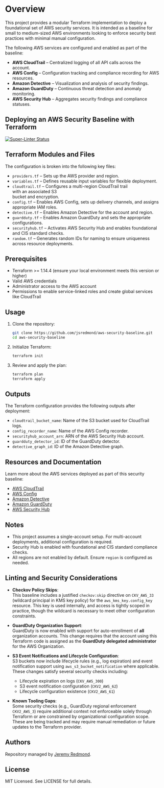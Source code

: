 # Overview

This project provides a modular Terraform implementation to deploy a
foundational set of AWS security services. It is intended as a baseline
for small to medium-sized AWS environments looking to enforce security
best practices with minimal manual configuration.

The following AWS services are configured and enabled as part of the baseline:

- **AWS CloudTrail** – Centralized logging of all API calls across the account.
- **AWS Config** – Configuration tracking and compliance recording for AWS resources.
- **Amazon Detective** – Visualization and analysis of security findings.
- **Amazon GuardDuty** – Continuous threat detection and anomaly monitoring.
- **AWS Security Hub** – Aggregates security findings and compliance statuses.

## Deploying an AWS Security Baseline with Terraform

[![Super-Linter Status](https://github.com/jsredmond/aws-security-baseline/actions/workflows/super-linter.yml/badge.svg)](https://github.com/jsredmond/aws-security-baseline/actions/workflows/linter.yml)

## Terraform Modules and Files

The configuration is broken into the following key files:

- `providers.tf` – Sets up the AWS provider and region.
- `variables.tf` – Defines reusable input variables for flexible deployment.
- `cloudtrail.tf` – Configures a multi-region CloudTrail trail  
  with an associated S3  
  bucket and encryption.
- `config.tf` – Enables AWS Config, sets up delivery channels, and assigns appropriate
  IAM roles.
- `detective.tf` – Enables Amazon Detective for the account and region.
- `guardduty.tf` – Enables Amazon GuardDuty and sets the appropriate configurations.
- `securityhub.tf` – Activates AWS Security Hub and enables foundational and CIS
  standard checks.
- `random.tf` – Generates random IDs for naming to ensure uniqueness across resource
  deployments.

## Prerequisites

- Terraform >= 1.14.4
  (ensure your local environment meets this version or higher)
- Valid AWS credentials
- Administrator access to the AWS account
- Permissions to enable service-linked roles and create global services like CloudTrail

## Usage

1. Clone the repository:

   ```bash
   git clone https://github.com/jsredmond/aws-security-baseline.git
   cd aws-security-baseline
   ```

2. Initialize Terraform:

   ```bash
   terraform init
   ```

3. Review and apply the plan:

   ```bash
   terraform plan
   terraform apply
   ```

## Outputs

The Terraform configuration provides the following outputs after deployment:

- `cloudtrail_bucket_name`: Name of the S3 bucket used for CloudTrail logs.
- `config_recorder_name`: Name of the AWS Config recorder.
- `securityhub_account_arn`: ARN of the AWS Security Hub account.
- `guardduty_detector_id`: ID of the GuardDuty detector.
- `detective_graph_id`: ID of the Amazon Detective graph.

## Resources and Documentation

Learn more about the AWS services deployed as part of this security baseline:

- [AWS CloudTrail](https://aws.amazon.com/cloudtrail/)
- [AWS Config](https://aws.amazon.com/config/)
- [Amazon Detective](https://aws.amazon.com/detective/)
- [Amazon GuardDuty](https://aws.amazon.com/guardduty/)
- [AWS Security Hub](https://aws.amazon.com/security-hub/)

## Notes

- This project assumes a single-account setup. For multi-account deployments,
  additional configuration is required.
- Security Hub is enabled with foundational and CIS standard compliance checks.
- All regions are not enabled by default. Ensure `region` is configured as needed.

## Linting and Security Considerations

- **Checkov Policy Skips**:  
  This baseline includes a justified `checkov:skip` directive on `CKV_AWS_33` (wildcard principal in KMS key policy) for the `aws_kms_key.config_key` resource. This key is used internally, and access is tightly scoped in practice, though the wildcard is necessary to meet other configuration constraints.

- **GuardDuty Organization Support**:  
  GuardDuty is now enabled with support for auto-enrollment of **all** organization accounts. This change requires that the account using this Terraform code is assigned as the **GuardDuty delegated administrator** for the AWS Organization.

- **S3 Event Notifications and Lifecycle Configuration**:  
  S3 buckets now include lifecycle rules (e.g., log expiration) and event notification support using `aws_s3_bucket_notification` where applicable. These changes satisfy several security checks including:
  - Lifecycle expiration on logs (`CKV_AWS_300`)
  - S3 event notification configuration (`CKV2_AWS_62`)
  - Lifecycle configuration existence (`CKV2_AWS_61`)

- **Known Tooling Gaps**:  
  Some security checks (e.g., GuardDuty regional enforcement `CKV2_AWS_3`) require additional context not enforceable solely through Terraform or are constrained by organizational configuration scope. These are being tracked and may require manual remediation or future updates to the Terraform provider.

## Authors

Repository managed by [Jeremy Redmond](https://github.com/jsredmond).

## License

MIT Licensed. See LICENSE for full details.
